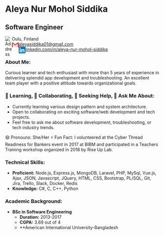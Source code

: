 # Aleya Nur Mohol Siddika
## Software Engineer
  <img align="left" alt="Address" width="22px" src="https://encrypted-tbn0.gstatic.com/images?q=tbn:ANd9GcSHm-wA8JAt5a5iy42rSMqQ-t5xeMrFKdpWWSR5V1uDXcIE0hBr1OT2z6UW6s5ypF5BYEc&usqp=CAU" />
  Oulu, Finland  
<br/>

<a href="mailto:aleyasiddika01@gmail.com ">
  <img align="left" alt="gmail" width="22px" src="https://raw.githubusercontent.com/ahsaan-habib/ahsaan-habib/main/assets/Gmail_Icon.png" />
   aleyasiddika01@gmail.com 
</a>
<br />

<a href="https://www.linkedin.com/in/aleya-nur-mohol-siddika">
  <img align="left" alt="Ahsan's LinkedIN" width="22px" src="https://raw.githubusercontent.com/ahsaan-habib/ahsaan-habib/b27a16ea650fb3c86b48139bda66f2852c8da70b/assets/linkedin.svg" />
  linkedin.com/in/aleya-nur-mohol-siddika
</a>
<br />




### About Me:
Curious learner and tech enthusiast with more than 5 years of experience in delivering splendid app development and troubleshooting. An excellent team player with a positive attitude towards organizational goals.

### 🌱 Learning, 👯 Collaborating, 🤔 Seeking Help, 💬 Ask Me About:
- Currently learning various design pattern and system architecture.
- Open to collaborating on exciting software/web development and tech projects.
- Feel free to ask me about software development, troubleshooting, or tech industry trends.

😄 Pronouns: She/Her
⚡ Fun Fact: I volunteered at the Cyber Thread Readiness for Bankers event in 2017 at BIBM and participated in a Teachers Training workshop organized in 2018 by Rise Up Lab.

### Technical Skills:
- **Proficient:** Node.js, Express.js, MongoDB, Laravel, PHP, MySql, Vue.js, Ajax, JSON, Javascript, JQuery, HTML, CSS, Bootstrap, PL/SQL, Git, Jira, Trello, Slack, Docker, Redis  
- **Knowledge:** C#, C, C++, Python

### Academic Background:
- **BSc in Software Engineering**
  - **Duration:** 2013-2017
  - **CGPA:** 3.69 out of 4
  - **American International University-Bangladesh
